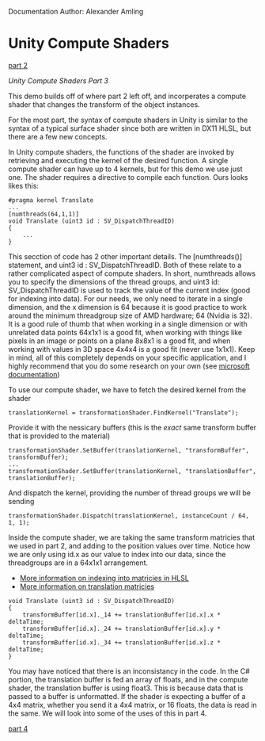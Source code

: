 Documentation Author: Alexander Amling

# Unity Compute Shaders

[part 2](https://github.com/IGME-RIT/unity-indirect-instanced-rendering)

*Unity Compute Shaders Part 3*

This demo builds off of where part 2 left off, and incorperates a compute shader that changes the transform of the object instances.

For the most part, the syntax of compute shaders in Unity is similar to the syntax of a typical surface shader since both are written in DX11 HLSL, but there are a few new concepts.

In Unity compute shaders, the functions of the shader are invoked by retrieving and executing the kernel of the desired function. A single compute shader can have up to 4 kernels, but for this demo we use just one. The shader requires a directive to compile each function. Ours looks likes this:
```
#pragma kernel Translate
...
[numthreads(64,1,1)]
void Translate (uint3 id : SV_DispatchThreadID)
{
	...
}
```
This secction of code has 2 other important details. The [numthreads()] statement, and uint3 id : SV_DispatchThreadID. Both of these relate to a rather complicated aspect of compute shaders. In short, numthreads allows you to specify the dimensions of the thread groups, and uint3 id: SV_DispatchThreadID is used to track the value of the current index (good for indexing into data). For our needs, we only need to iterate in a single dimension, and the x dimension is 64 because it is good practice to work around the minimum threadgroup size of AMD hardware; 64 (Nvidia is 32). It is a good rule of thumb that when working in a single dimension or with unrelated data points 64x1x1 is a good fit, when working with things like pixels in an image or points on a plane 8x8x1 is a good fit, and when working with values in 3D space 4x4x4 is a good fit (never use 1x1x1). Keep in mind, all of this completely depends on your specific application, and I highly recommend that you do some research on your own (see [microsoft documentation](https://docs.microsoft.com/en-us/windows/win32/direct3dhlsl/sm5-attributes-numthreads))

To use our compute shader, we have to fetch the desired kernel from the shader
```
translationKernel = transformationShader.FindKernel("Translate");
```
Provide it with the nessicary buffers (this is the *exact* same transform buffer that is provided to the material)
```
transformationShader.SetBuffer(translationKernel, "transformBuffer", transformBuffer);
...
transformationShader.SetBuffer(translationKernel, "translationBuffer", translationBuffer);
```
And dispatch the kernel, providing the number of thread groups we will be sending
```
transformationShader.Dispatch(translationKernel, instanceCount / 64, 1, 1);
```
Inside the compute shader, we are taking the same transform matricies that we used in part 2, and adding to the position values over time. Notice how we are only using id.x as our value to index into our data, since the threadgroups are in a 64x1x1 arrangement.
	
	
- [More information on indexing into matricies in HLSL](https://docs.microsoft.com/en-us/windows/win32/direct3dhlsl/dx-graphics-hlsl-per-component-math#the-matrix-type) 
- [More information on translation matricies](https://www.brainvoyager.com/bv/doc/UsersGuide/CoordsAndTransforms/SpatialTransformationMatrices.html)
```
void Translate (uint3 id : SV_DispatchThreadID)
{
	transformBuffer[id.x]._14 += translationBuffer[id.x].x * deltaTime;
	transformBuffer[id.x]._24 += translationBuffer[id.x].y * deltaTime;
	transformBuffer[id.x]._34 += translationBuffer[id.x].z * deltaTime;
}
```
You may have noticed that there is an inconsistancy in the code. In the C# portion, the translation buffer is fed an array of floats, and in the compute shader, the translation buffer is using float3. This is because data that is passed to a buffer is unformatted. If the shader is expecting a buffer of a 4x4 matrix, whether you send it a 4x4 matrix, or 16 floats, the data is read in the same. We will look into some of the uses of this in part 4.

[part 4](https://github.com/IGME-RIT/unity-compute-shaders-structured-buffers)
